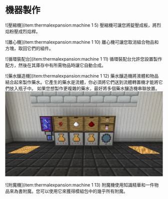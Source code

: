 # 機器製作

![壓縮機](item:thermalexpansion:machine 1 5)
壓縮機可讓您將錠壓成板，將烈焰粉壓成烈焰桿。

![離心機](item:thermalexpansion:machine 1 10)
離心機可讓您取消組合物品和方塊，取回它們的組件。

![循環裝配台](item:thermalexpansion:machine 1 11)
循環裝配台允許您設置製作配方，然後在其庫存中有所需物品時讓它自動合成。

![藥水釀造機](item:thermalexpansion:machine 1 12)
藥水釀造機將液體和物品結合起來製作藥水。它產生的藥水是流體，你必須將它們送到流體轉置機才能將它們放入瓶子中。
如果您想製作更複雜的藥水，最好將多個藥水釀造機串聯放置。
![每台機器設置為從左側和頂部拉，然後向右推](alchemicalimbuer.png)

![附魔機](item:thermalexpansion:machine 1 13)
附魔機使用知識精華和一件物品來為書附魔。您可以使用它來獲得模組包中的幾乎所有附魔。
